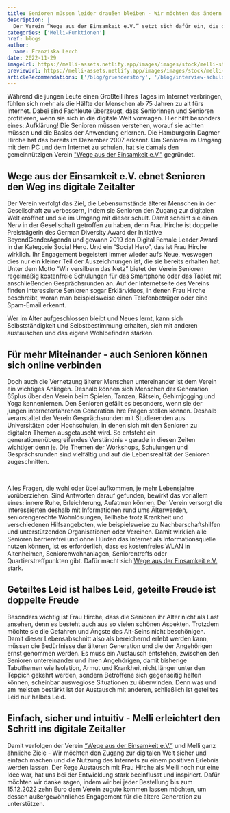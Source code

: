 ```yaml
---
title: Senioren müssen leider draußen bleiben - Wir möchten das ändern
description: |
  Der Verein “Wege aus der Einsamkeit e.V.” setzt sich dafür ein, die digitale Welt endlich auch für Senioren erlebbar und zugänglich zu machen. Das möchten wir mit unserer Weihnachtsspendenaktion unterstützen!
categories: ['Melli-Funktionen']
href: blogs
author:
  name: Franziska Lerch
date: 2022-11-29
imageUrl: https://melli-assets.netlify.app/images/images/stock/melli-stock-senior-group-2048.webp
previewUrl: https://melli-assets.netlify.app/images/images/stock/melli-stock-senior-group-768.webp
articleRecommendations: ['/blog/gruenderstory', '/blog/interview-schuldt', '/blog/soziale-kontakte']
---
```


<intro-section> 
Während die jungen Leute einen Großteil ihres Tages im Internet verbringen, fühlen sich mehr als die Hälfte der Menschen ab 75 Jahren zu alt fürs Internet. Dabei sind Fachleute überzeugt, dass Seniorinnen und Senioren profitieren, wenn sie sich in die digitale Welt vorwagen. Hier hilft besonders eines: Aufklärung! Die Senioren müssen verstehen, worauf sie achten müssen und die Basics der Anwendung erlernen. Die Hamburgerin Dagmer Hirche hat das bereits im Dezember 2007 erkannt. Um Senioren im Umgang mit dem PC und dem Internet zu schulen, hat sie damals den gemeinnützigen Verein <a href="https://www.wegeausdereinsamkeit.de" target="_blank">"Wege aus der Einsamkeit e.V."</a> gegründet.
</intro-section>

<br>

## Wege aus der Einsamkeit e.V. ebnet Senioren den Weg ins digitale Zeitalter

Der Verein verfolgt das Ziel, die Lebensumstände älterer Menschen in der Gesellschaft zu verbessern, indem sie Senioren den Zugang zur digitalen Welt eröffnet und sie im Umgang mit dieser schult.
Damit scheint sie einen Nerv in der Gesellschaft getroffen zu haben, denn Frau Hirche ist doppelte Preisträgerin des German Diversity Award der Initiative BeyondGenderAgenda und gewann 2019 den Digital Female Leader Award in der Kategorie Social Hero. Und ein “Social Hero”, das ist Frau Hirche wirklich. Ihr Engagement begeistert immer wieder aufs Neue, weswegen dies nur ein kleiner Teil der Auszeichnungen ist, die sie bereits erhalten hat.
Unter dem Motto “Wir versilbern das Netz” bietet der Verein Senioren regelmäßig kostenfreie Schulungen für das Smartphone oder das Tablet mit anschließenden Gesprächsrunden an. Auf der Internetseite des Vereins finden interessierte Senioren sogar Erklärvideos, in denen Frau Hirche beschreibt, woran man beispielsweise einen Telefonbetrüger oder eine Spam-Email erkennt.

<BlogQuote source="Janina Stiel (Sozialgerontologin von der Bundesarbeitsgemeinschaft der Seniorenorganisation)">
  Wer im Alter aufgeschlossen bleibt und Neues lernt, kann sich Selbstständigkeit und Selbstbestimmung erhalten, sich mit anderen austauschen und das eigene Wohlbefinden stärken.
</BlogQuote>

<br>

## Für mehr Miteinander - auch Senioren können sich online verbinden

Doch auch die Vernetzung älterer Menschen untereinander ist dem Verein ein wichtiges Anliegen. Deshalb können sich Menschen der Generation 65plus über den Verein beim Spielen, Tanzen, Rätseln, Gehirnjogging und Yoga kennenlernen. Den Senioren gefällt es besonders, wenn sie der jungen interneterfahrenen Generation ihre Fragen stellen können. Deshalb veranstaltet der Verein Gesprächsrunden mit Studierenden aus Universitäten oder Hochschulen, in denen sich mit den Senioren zu digitalen Themen ausgetauscht wird. So entsteht ein generationenübergreifendes Verständnis - gerade in diesen Zeiten wichtiger denn je.
Die Themen der Workshops, Schulungen und Gesprächsrunden sind vielfältig und auf die Lebensrealität der Senioren zugeschnitten.


<IconList  heading="Wie finanziere ich meine Rente?" icon="i-heroicons-outline:question-mark-circle"></IconList>
<IconList  heading="Habe ich genügend fürs Alter vorgesorgt?" icon="i-heroicons-outline:question-mark-circle"></IconList>
<IconList  heading="Wer pflegt mich, wenn ich krank werde und wie organisiere ich das überhaupt?" icon="i-heroicons-outline:question-mark-circle"></IconList>
<IconList  heading="Kann ich zuhause wohnen bleiben?" icon="i-heroicons-outline:question-mark-circle"></IconList>

<br>

Alles Fragen, die wohl oder übel aufkommen, je mehr Lebensjahre vorüberziehen. Sind Antworten darauf gefunden, bewirkt das vor allem eines: innere Ruhe, Erleichterung, Aufatmen können. 
Der Verein versorgt die Interessierten deshalb mit Informationen rund ums Älterwerden, seniorengerechte Wohnlösungen, Teilhabe trotz Krankheit und verschiedenen Hilfsangeboten, wie beispielsweise zu Nachbarschaftshilfen und unterstützenden Organisationen oder Vereinen. 
Damit wirklich alle Senioren barrierefrei und ohne Hürden das Internet als Informationsquelle nutzen können, ist es erforderlich, dass es kostenfreies WLAN in Altenheimen, Seniorenwohnanlagen, Seniorentreffs oder Quartierstreffpunkten gibt. Dafür macht sich [Wege aus der Einsamkeit e.V.](https://www.wegeausdereinsamkeit.de) stark.


## Geteiltes Leid ist halbes Leid, geteilte Freude ist doppelte Freude

Besonders wichtig ist Frau Hirche, dass die Senioren ihr Alter nicht als Last ansehen, denn es besteht auch aus so vielen schönen Aspekten. Trotzdem möchte sie die Gefahren und Ängste des Alt-Seins nicht beschönigen. Damit dieser Lebensabschnitt also als bereichernd erlebt werden kann, müssen die Bedürfnisse der älteren Generation und die der Angehörigen ernst genommen werden. Es muss ein Austausch entstehen, zwischen den Senioren untereinander und ihren Angehörigen, damit bisherige Tabuthemen wie Isolation, Armut und Krankheit nicht länger unter den Teppich gekehrt werden, sondern Betroffene sich gegenseitig helfen können, scheinbar ausweglose Situationen zu überwinden. Denn was und am meisten bestärkt ist der Austausch mit anderen, schließlich ist geteiltes Leid nur halbes Leid.

## Einfach, sicher und intuitiv - Melli erleichtert den Schritt ins digitale Zeitalter

Damit verfolgen der Verein [“Wege aus der Einsamkeit e.V.”](https://www.wegeausdereinsamkeit.de) und Melli ganz ähnliche Ziele - Wir möchten den Zugang zur digitalen Welt sicher und einfach machen und die Nutzung des Internets zu einem positiven Erlebnis werden lassen. Der Rege Austausch mit Frau Hirche als Melli noch nur eine Idee war, hat uns bei der Entwicklung stark beeinflusst und inspiriert. Dafür möchten wir danke sagen, indem wir bei jeder Bestellung bis zum 15.12.2022 zehn Euro dem Verein zugute kommen lassen möchten, um dessen außergewöhnliches Engagement für die ältere Generation zu unterstützen.
